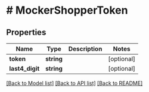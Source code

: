 # # MockerShopperToken

## Properties

Name | Type | Description | Notes
------------ | ------------- | ------------- | -------------
**token** | **string** |  | [optional]
**last4_digit** | **string** |  | [optional]

[[Back to Model list]](../../README.md#models) [[Back to API list]](../../README.md#endpoints) [[Back to README]](../../README.md)

